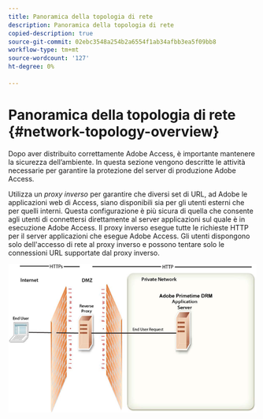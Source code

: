```yaml
---
title: Panoramica della topologia di rete
description: Panoramica della topologia di rete
copied-description: true
source-git-commit: 02ebc3548a254b2a6554f1ab34afbb3ea5f09bb8
workflow-type: tm+mt
source-wordcount: '127'
ht-degree: 0%

---
```


# Panoramica della topologia di rete {#network-topology-overview}

Dopo aver distribuito correttamente Adobe Access, è importante mantenere la sicurezza dell’ambiente. In questa sezione vengono descritte le attività necessarie per garantire la protezione del server di produzione Adobe Access.

Utilizza un *proxy inverso* per garantire che diversi set di URL, ad Adobe le applicazioni web di Access, siano disponibili sia per gli utenti esterni che per quelli interni. Questa configurazione è più sicura di quella che consente agli utenti di connettersi direttamente al server applicazioni sul quale è in esecuzione Adobe Access. Il proxy inverso esegue tutte le richieste HTTP per il server applicazioni che esegue Adobe Access. Gli utenti dispongono solo dell&#39;accesso di rete al proxy inverso e possono tentare solo le connessioni URL supportate dal proxy inverso.

<!--<a id="fig-frx-dcg-44"></a>-->

![](assets/AdobeAccess_4_SecureDeployment_web.png)
